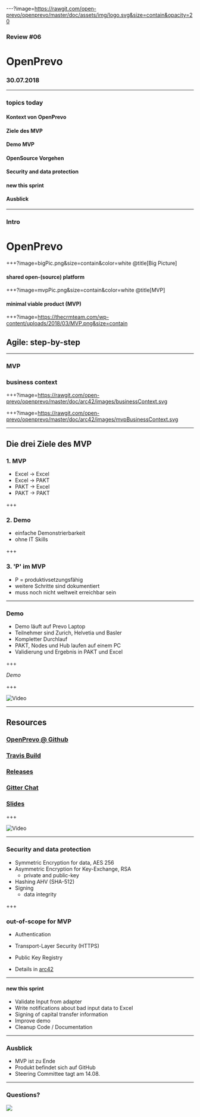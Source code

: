 ---?image=https://rawgit.com/open-prevo/openprevo/master/doc/assets/img/logo.svg&size=contain&opacity=20

### Review #06
# OpenPrevo
### 30.07.2018

---

### topics today

#### Kontext von OpenPrevo
#### Ziele des MVP
#### Demo MVP
#### OpenSource Vorgehen
#### Security and data protection
#### new this sprint
#### Ausblick

---

### Intro
# OpenPrevo

+++?image=bigPic.png&size=contain&color=white @title[Big Picture]
#### shared open-(source) platform

+++?image=mvpPic.png&size=contain&color=white @title[MVP]
#### minimal viable product (MVP)

+++?image=https://thecrmteam.com/wp-content/uploads/2018/03/MVP.png&size=contain

## Agile: step-by-step

---

### MVP
### business context

+++?image=https://rawgit.com/open-prevo/openprevo/master/doc/arc42/images/businessContext.svg

+++?image=https://rawgit.com/open-prevo/openprevo/master/doc/arc42/images/mvpBusinessContext.svg


---

## Die drei Ziele des MVP
### 1. MVP
- Excel → Excel
- Excel → PAKT
- PAKT → Excel
- PAKT → PAKT

+++

### 2. Demo
- einfache Demonstrierbarkeit
- ohne IT Skills

+++

### 3. 'P' im MVP
- P = produktivsetzungsfähig
- weitere Schritte sind dokumentiert
- muss noch nicht weltweit erreichbar sein

---

### Demo

- Demo läuft auf Prevo Laptop
- Teilnehmer sind Zurich, Helvetia und Basler
- Kompletter Durchlauf
- PAKT, Nodes und Hub laufen auf einem PC
- Validierung und Ergebnis in PAKT und Excel

+++

*Demo*

+++

![Video](https://www.youtube.com/embed/NvY_j6zk-zE)

---

## Resources

### [OpenPrevo @ Github](https://github.com/open-prevo)
### [Travis Build](https://travis-ci.org/open-prevo/openprevo)
### [Releases](https://github.com/open-prevo/openprevo/releases)
### [Gitter Chat](https://gitter.im/open-prevo/Lobby)
### [Slides](https://github.com/open-prevo/slides)

+++

![Video](https://www.youtube.com/embed/rUL5tlhvwM0)

---

### Security and data protection

* Symmetric Encryption for data, AES 256
* Asymmetric Encryption for Key-Exchange, RSA
  * private and public-key
* Hashing AHV (SHA-512)
* Signing 
  * data integrity 

+++

### out-of-scope for MVP
- Authentication
- Transport-Layer Security (HTTPS)
- Public Key Registry

- Details in [arc42](https://open-prevo.github.io/openprevo/#_security_and_data_protection)
---

#### new this sprint

* Validate Input from adapter 
* Write notifications about bad input data to Excel
* Signing of capital transfer information
* Improve demo 
* Cleanup Code / Documentation

---

### Ausblick

- MVP ist zu Ende
- Produkt befindet sich auf GitHub
- Steering Committee tagt am 14.08.

---
### Questions?

<img src="https://staffino.com/blog/wp-content/uploads/2016/09/594042-2.jpg"/>
